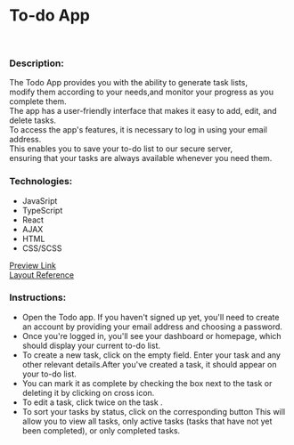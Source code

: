 # To-do App

<br/>


### Description:

The Todo App provides you with the ability to generate task lists, <br/>
modify them according to your needs,and monitor your progress as you complete them.<br/>
The app has a user-friendly interface that makes it easy to add, edit, and delete tasks.<br/>
To access the app's features, it is necessary to log in using your email address.<br/>
This enables you to save your to-do list to our secure server,<br/>
ensuring that your tasks are always available whenever you need them.
<br/>


### Technologies:

- JavaSript
- TypeScript
- React
- AJAX
- HTML
- CSS/SCSS


[Preview Link](https://vitaliidox.github.io/todo_app/) <br/>
[Layout Reference](http://todomvc.com/examples/vanillajs/)

### Instructions:

- Open the Todo app. If you haven't signed up yet, you'll need to create an account by providing your email address and choosing a password.
- Once you're logged in, you'll see your dashboard or homepage, which should display your current to-do list.
- To create a new task, click on the empty field. Enter your task and any other relevant details.After you've created a task, it should appear on your to-do list.
- You can mark it as complete by checking the box next to the task or deleting it by clicking on cross icon.
- To edit a task, click twice on the task . 
- To sort your tasks by status, click on the corresponding button This will allow you to view all tasks, only active tasks (tasks that have not yet been completed), or only completed tasks.
